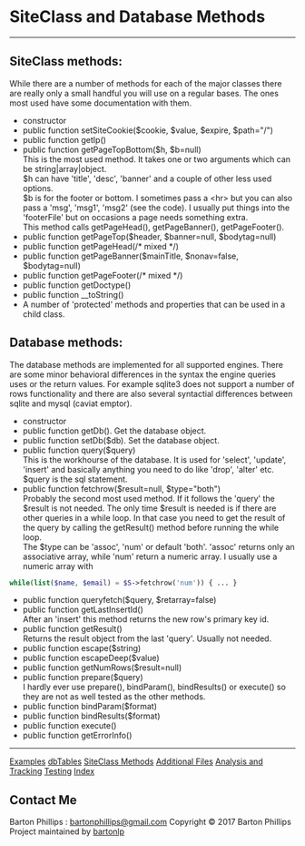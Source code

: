 # SiteClass and Database Methods

---

## SiteClass methods:

While there are a number of methods for each of the major classes there are really only a small handful you will use on a regular bases. The ones most used have some documentation with them.

* constructor
* public function setSiteCookie($cookie, $value, $expire, $path="/")
* public function getIp()
* public function getPageTopBottom($h, $b=null)  
This is the most used method. It takes one or two arguments which can be string|array|object.  
$h can have 'title', 'desc', 'banner' and a couple of other less used options.  
$b is for the footer or bottom. I sometimes pass a &lt;hr&gt; but you can also pass a 'msg', 'msg1', 'msg2' (see the code). I usually put things into the 'footerFile' but on occasions a page needs something extra.  
This method calls getPageHead(), getPageBanner(), getPageFooter().
* public function getPageTop($header, $banner=null, $bodytag=null)
* public function getPageHead(/* mixed */)
* public function getPageBanner($mainTitle, $nonav=false, $bodytag=null)
* public function getPageFooter(/* mixed */)
* public function getDoctype()
* public function \__toString()
* A number of 'protected' methods and properties that can be used in a child class.

## Database methods:

The database methods are implemented for all supported engines. There are some minor behavioral differences in the syntax the engine queries uses or the return values. For example sqlite3 does not support a number of rows functionality and there are also several syntactial differences between sqlite and mysql (caviat emptor).

* constructor
* public function getDb(). Get the database object.
* public function setDb($db). Set the database object.
* public function query($query)  
This is the workhourse of the database. It is used for 'select', 'update', 'insert' and basically anything you need to do like 'drop', 'alter' etc. $query is the sql statement.
* public function fetchrow($result=null, $type="both")  
Probably the second most used method. If it follows the 'query' the $result is not needed. The only time $result is needed is if there are other queries in a while loop. In that case you need to get the result of the query by calling the getResult() method before running the while loop.  
The $type can be 'assoc', 'num' or default 'both'. 'assoc' returns only an associative array, while 'num' return a numeric array. I usually use a numeric array with

```php
while(list($name, $email) = $S->fetchrow('num')) { ... }
```

* public function queryfetch($query, $retarray=false)
* public function getLastInsertId()  
After an 'insert' this method returns the new row's primary key id.
* public function getResult()  
Returns the result object from the last 'query'. Usually not needed.
* public function escape($string)
* public function escapeDeep($value)
* public function getNumRows($result=null)
* public function prepare($query)  
I hardly ever use prepare(), bindParam(), bindResults() or execute() so they are not as well tested as the other methods.
* public function bindParam($format)
* public function bindResults($format)
* public function execute()
* public function getErrorInfo()

---

[Examples](examples.html)
[dbTables](dbTables.html)
[SiteClass Methods](siteclass.html)
[Additional Files](files.html)
[Analysis and Tracking](analysis.html)
[Testing](testing.html)
[Index](index.html)

## Contact Me

Barton Phillips : <a href="mailto://bartonphillips@gmail.com">bartonphillips@gmail.com</a>
Copyright &copy; 2017 Barton Phillips
Project maintained by [bartonlp](https://github.com/bartonlp)